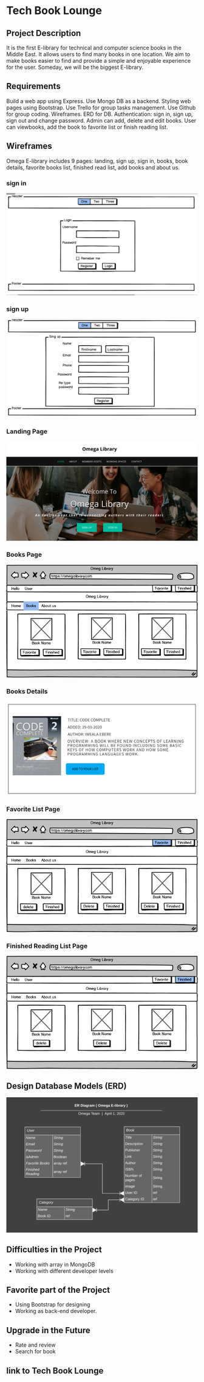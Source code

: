 # Tech Book Lounge

## Project Description
It is the first  E-library for technical and computer science books in the Middle East. It allows users to find many books in one location. We aim to make books easier to find and provide a simple and enjoyable experience for the user. Someday, we will be the biggest E-library.

## Requirements
Build a web app using Express.
Use Mongo DB as a backend.
Styling web pages using Bootstrap.
Use Trello for group tasks management.
Use Github for group coding.
Wireframes.
ERD for DB.
Authentication: sign in, sign up, sign out and change password.
Admin can add, delete and edit books.
User can viewbooks, add the book to favorite list or finish reading list.

## Wireframes
Omega E-library includes 9 pages: landing, sign up, sign in, books, book details, favorite books list, finished read list, add books and about us.
### sign in
![sign in](public/imgs/signin.png)

### sign up
![sign up](public/imgs/signup.png)

### Landing Page
![Landing Page](public/imgs/landing.png)

### Books Page
![Books Page](public/imgs/Books.png)

### Books Details
![Books Page](public/imgs/bookDetails.png)

### Favorite List Page
![Favorite List Page](public/imgs/Favoritelist.png)

### Finished Reading List Page
![Finished Reading List](public/imgs/Finishedreadinglist.png)


## Design Database Models (ERD)
![ERD](public/imgs/erd.png)

## Difficulties in the Project
- Working with array in MongoDB
- Working with different developer levels

## Favorite part of the Project
- Using Bootstrap for designing
- Working as back-end developer.

## Upgrade in the Future
- Rate and review 
- Search for book

## link to Tech Book Lounge
